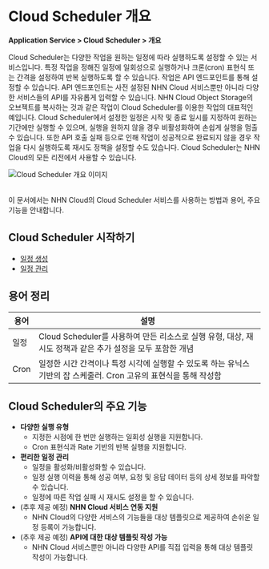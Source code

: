 # Cloud Scheduler 개요

**Application Service > Cloud Scheduler > 개요**

Cloud Scheduler는 다양한 작업을 원하는 일정에 따라 실행하도록 설정할 수 있는 서비스입니다. 특정 작업을 정해진 일정에 일회성으로 실행하거나 크론(cron) 표현식 또는 간격을 설정하여 반복 실행하도록 할 수 있습니다. 작업은 API 엔드포인트를 통해 설정할 수 있습니다. API 엔드포인트는 사전 설정된 NHN Cloud 서비스뿐만 아니라 다양한 서비스들의 API를 자유롭게 입력할 수 있습니다. NHN Cloud Object Storage의 오브젝트를 복사하는 것과 같은 작업이 Cloud Scheduler를 이용한 작업의 대표적인 예입니다.
Cloud Scheduler에서 설정한 일정은 시작 및 종료 일시를 지정하여 원하는 기간에만 실행할 수 있으며, 실행을 원하지 않을 경우 비활성화하여 손쉽게 실행을 멈출 수 있습니다. 또한 API 호출 실패 등으로 인해 작업이 성공적으로 완료되지 않을 경우 작업을 다시 실행하도록 재시도 정책을 설정할 수도 있습니다.
Cloud Scheduler는 NHN Cloud의 모든 리전에서 사용할 수 있습니다.


![Cloud Scheduler 개요 이미지](https://static.toastoven.net/prod_cloud_scheduler/CloudScheduler_overview_ko_800.png)


<br>
이 문서에서는 NHN Cloud의 Cloud Scheduler 서비스를 사용하는 방법과 용어, 주요 기능을 안내합니다.

## Cloud Scheduler 시작하기

* [일정 생성](create-schedule)
* [일정 관리](manage-schedule)

## 용어 정리


| 용어 | 설명 |
| --- | --- |
| 일정 | Cloud Scheduler를 사용하여 만든 리소스로 실행 유형, 대상, 재시도 정책과 같은 추가 설정을 모두 포함한 개념 |
| Cron | 일정한 시간 간격이나 특정 시각에 실행할 수 있도록 하는 유닉스 기반의 잡 스케줄러. Cron 고유의 표현식을 통해 작성함 |


## Cloud Scheduler의 주요 기능

* **다양한 실행 유형**
    * 지정한 시점에 한 번만 실행하는 일회성 실행을 지원합니다.
    * Cron 표현식과 Rate 기반의 반복 실행을 지원합니다.
* **편리한 일정 관리**
    * 일정을 활성화/비활성화할 수 있습니다.
    * 일정 실행 이력을 통해 성공 여부, 요청 및 응답 데이터 등의 상세 정보를 파악할 수 있습니다.
    * 일정에 따른 작업 실패 시 재시도 설정을 할 수 있습니다.
* (추후 제공 예정) **NHN Cloud 서비스 연동 지원**
    * NHN Cloud의 다양한 서비스의 기능들을 대상 템플릿으로 제공하여 손쉬운 일정 등록이 가능합니다.
* (추후 제공 예정) **API에 대한 대상 템플릿 작성 가능**
    * NHN Cloud 서비스뿐만 아니라 다양한 API를 직접 입력을 통해 대상 템플릿 작성이 가능합니다.
